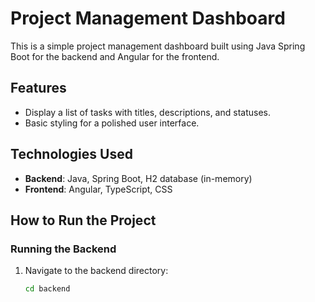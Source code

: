 # Project Management Dashboard

This is a simple project management dashboard built using Java Spring Boot for the backend and Angular for the frontend.

## Features
- Display a list of tasks with titles, descriptions, and statuses.
- Basic styling for a polished user interface.

## Technologies Used
- **Backend**: Java, Spring Boot, H2 database (in-memory)
- **Frontend**: Angular, TypeScript, CSS

## How to Run the Project

### Running the Backend
1. Navigate to the backend directory:
   ```bash
   cd backend
